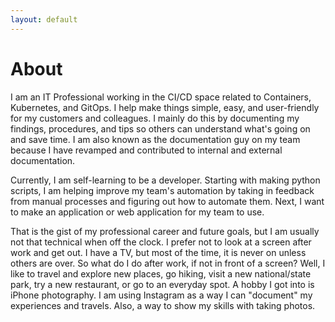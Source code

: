 ```yaml
---
layout: default
---
```


# About

I am an IT Professional working in the CI/CD space related to Containers, Kubernetes, and GitOps. I help make things simple, easy, and user-friendly for my customers and colleagues. I mainly do this by documenting my findings, procedures, and tips so others can understand what's going on and save time. I am also known as the documentation guy on my team because I have revamped and contributed to internal and external documentation.

Currently, I am self-learning to be a developer. Starting with making python scripts, I am helping improve my team's automation by taking in feedback from manual processes and figuring out how to automate them. Next, I want to make an application or web application for my team to use.

That is the gist of my professional career and future goals, but I am usually not that technical when off the clock. I prefer not to look at a screen after work and get out. I have a TV, but most of the time, it is never on unless others are over. So what do I do after work, if not in front of a screen? Well, I like to travel and explore new places, go hiking, visit a new national/state park, try a new restaurant, or go to an everyday spot. A hobby I got into is iPhone photography. I am using Instagram as a way I can "document" my experiences and travels. Also, a way to show my skills with taking photos.
